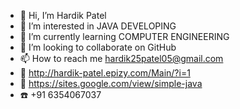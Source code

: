 - 👋 Hi, I’m Hardik Patel 
- 👀 I’m interested in JAVA DEVELOPING
- 🌱 I’m currently learning COMPUTER ENGINEERING
- 💞️ I’m looking to collaborate on GitHub
- 📫 How to reach me hardik25patel05@gmail.com
- 🔗 http://hardik-patel.epizy.com/Main/?i=1
- 🔗 https://sites.google.com/view/simple-java
- ☎️ +91 6354067037

<!---
Hardik-2510/Hardik-2510 is a ✨ special ✨ repository because its `README.md` (this file) appears on your GitHub profile.
You can click the Preview link to take a look at your changes.
--->
